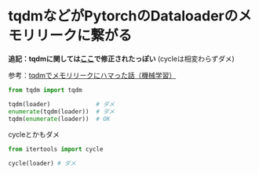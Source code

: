 # tqdmなどがPytorchのDataloaderのメモリリークに繋がる

**追記：tqdmに関しては[ここ](https://github.com/neuralmagic/sparseml/pull/153)で修正されたっぽい**
(cycleは相変わらずダメ)

参考：[tqdmでメモリリークにハマった話（機械学習）](https://qiita.com/nanoseeing/items/72df19278377002cd881)

```python
from tqdm import tqdm

tqdm(loader)             # ダメ
enumerate(tqdm(loader))  # ダメ
tqdm(enumerate(loader))  # OK
```

cycleとかもダメ
```python
from itertools import cycle

cycle(loader) # ダメ
```